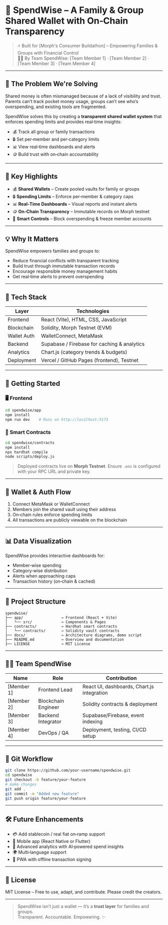 # 👜 SpendWise – A Family & Group Shared Wallet with On‑Chain Transparency  

> ⚡️ Built for [Morph's Consumer Buildathon] – Empowering Families & Groups with Financial Control  
> 👩‍💻 By Team SpendWise: [Team Member 1] · [Team Member 2] · [Team Member 3] · [Team Member 4]  

---

## 🧠 The Problem We're Solving  

Shared money is often mismanaged because of a lack of visibility and trust. Parents can’t track pocket money usage, groups can’t see who’s overspending, and existing tools are fragmented.  

SpendWise solves this by creating a **transparent shared wallet system** that enforces spending limits and provides real‑time insights:  
- 💰 Track all group or family transactions  
- 🔒 Set per‑member and per‑category limits  
- 📊 View real‑time dashboards and alerts  
- 🪙 Build trust with on‑chain accountability  

---

## 🌟 Key Highlights  

- 💰 **Shared Wallets** – Create pooled vaults for family or groups  
- 🔒 **Spending Limits** – Enforce per‑member & category caps  
- 📊 **Real‑Time Dashboards** – Visual reports and instant alerts  
- 🪙 **On‑Chain Transparency** – Immutable records on Morph testnet  
- 🚫 **Smart Controls** – Block overspending & freeze member accounts  

---

## 💡 Why It Matters  

SpendWise empowers families and groups to:  
- Reduce financial conflicts with transparent tracking  
- Build trust through immutable transaction records  
- Encourage responsible money management habits  
- Get real‑time alerts to prevent overspending  

---

## 🧰 Tech Stack  

| Layer         | Technologies                                  |
|---------------|-----------------------------------------------|
| Frontend      | React (Vite), HTML, CSS, JavaScript           |
| Blockchain    | Solidity, Morph Testnet (EVM)                 |
| Wallet Auth   | WalletConnect, MetaMask                       |
| Backend       | Supabase / Firebase for caching & analytics   |
| Analytics     | Chart.js (category trends & budgets)          |
| Deployment    | Vercel / GitHub Pages (frontend), Testnet     |

---

## 🚀 Getting Started  

### 🖥️ Frontend  

```bash
cd spendwise/app  
npm install  
npm run dev    # Runs on http://localhost:5173
```

### 🔧 Smart Contracts  

```bash
cd spendwise/contracts  
npm install  
npx hardhat compile  
node scripts/deploy.js
```

> Deployed contracts live on **Morph Testnet**. Ensure `.env` is configured with your RPC URL and private key.  

---

## 🔐 Wallet & Auth Flow  

1. Connect MetaMask or WalletConnect  
2. Members join the shared vault using their address  
3. On‑chain rules enforce spending limits  
4. All transactions are publicly viewable on the blockchain  

---

## 📊 Data Visualization  

SpendWise provides interactive dashboards for:  
- Member‑wise spending  
- Category‑wise distribution  
- Alerts when approaching caps  
- Transaction history (on‑chain & cached)  

---

## 📁 Project Structure  

```
spendwise/  
├── app/                 → Frontend (React + Vite)  
│   └── src/             → Components & Pages  
├── contracts/           → Hardhat smart contracts  
│   └── contracts/       → Solidity vault contracts  
├── docs/                → Architecture diagrams, demo script  
├── README.md            → Overview and documentation  
├── LICENSE              → MIT License  

```

---

## 🧑‍💻 Team SpendWise  

| Name        | Role                | Contribution                               |
|-------------|---------------------|--------------------------------------------|
| [Member 1]  | Frontend Lead       | React UI, dashboards, Chart.js integration |
| [Member 2]  | Blockchain Engineer | Solidity contracts & deployment            |
| [Member 3]  | Backend Integrator  | Supabase/Firebase, event indexing          |
| [Member 4]  | DevOps / QA         | Deployment, testing, CI/CD setup           |

---

## 🌱 Git Workflow  

```bash
git clone https://github.com/your-username/spendwise.git  
cd spendwise  
git checkout -b feature/your-feature  
# make changes  
git add .  
git commit -m "Added new feature"  
git push origin feature/your-feature
```

---

## 🛠️ Future Enhancements  

- 💳 Add stablecoin / real fiat on‑ramp support  
- 📱 Mobile app (React Native or Flutter)  
- 🧾 Advanced analytics with AI‑powered spend insights  
- 🌍 Multi‑language support  
- 🧭 PWA with offline transaction signing  

---

## 📜 License  

MIT License – Free to use, adapt, and contribute. Please credit the creators.  

---

> SpendWise isn’t just a wallet — it’s a **trust layer** for families and groups.  
> Transparent. Accountable. Empowering. ✨  
